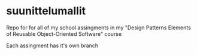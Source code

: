 # suunittelumallit
Repo for for all of my school assingments in my "Design Patterns Elements of Reusable Object-Oriented Software" course

Each assingment has it's own branch
